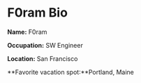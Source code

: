 # F0ram Bio

**Name:** F0ram

**Occupation:** SW Engineer

**Location:** San Francisco

**Favorite vacation spot:**Portland, Maine